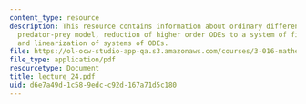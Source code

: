 ```yaml
---
content_type: resource
description: This resource contains information about ordinary differential equations,
  predator-prey model, reduction of higher order ODEs to a system of first order ODEs
  and linearization of systems of ODEs.
file: https://ol-ocw-studio-app-qa.s3.amazonaws.com/courses/3-016-mathematics-for-materials-scientists-and-engineers-fall-2005/d6e7a49d1c589edcc92d167a71d5c180_lecture_24.pdf
file_type: application/pdf
resourcetype: Document
title: lecture_24.pdf
uid: d6e7a49d-1c58-9edc-c92d-167a71d5c180
---
```

